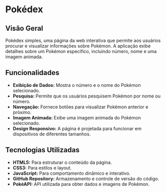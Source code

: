 # Pokédex

## Visão Geral

Pokédex simples, uma página da web interativa que permite aos usuários procurar e visualizar informações sobre Pokémon. A aplicação exibe detalhes sobre um Pokémon específico, incluindo número, nome e uma imagem animada.

## Funcionalidades

- **Exibição de Dados:** Mostra o número e o nome do Pokémon selecionado.
- **Pesquisa:** Permite que os usuários pesquisem Pokémon por nome ou número.
- **Navegação:** Fornece botões para visualizar Pokémon anterior e próximo.
- **Imagem Animada:** Exibe uma imagem animada do Pokémon selecionado.
- **Design Responsivo:** A página é projetada para funcionar em dispositivos de diferentes tamanhos.

## Tecnologias Utilizadas

- **HTML5:** Para estruturar o conteúdo da página.
- **CSS3:** Para estilos e layout.
- **JavaScript:** Para comportamento dinâmico e interativo.
- **GitHub Repository:** Armazenamento e controle de versão do código.
- **PokéAPI:** API utilizada para obter dados e imagens de Pokémon.